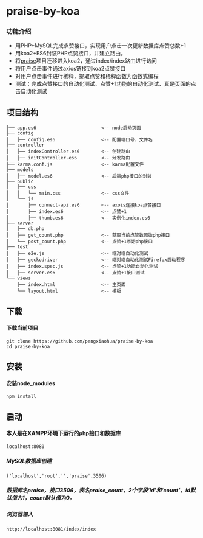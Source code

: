 # praise-by-koa
### 功能介绍
- 用PHP+MySQL完成点赞接口，实现用户点击一次更新数据库点赞总数+1
- 用koa2+ES6封装PHP点赞接口，并建立路由。
- 将[praise](https://github.com/pengxiaohua/praise)项目迁移进入koa2，通过index/index路由进行访问
- 将用户点击事件通过axios链接到koa2点赞接口
- 对用户点击事件进行稀释，提取点赞和稀释函数为函数式编程
- 测试：完成点赞接口的自动化测试、点赞+1功能的自动化测试、真是页面的点击自动化测试

## 项目结构
```shell
├── app.es6                        <-- node启动页面
├── config
│   ├── config.es6                 <-- 配置端口号、文件名
├── controller
│   ├── indexController.es6        <-- 创建路由
│   ├── initController.es6         <-- 分发路由
├── karma.conf.js                  <-- karma配置文件
├── models
│   ├── model.es6                  <-- 后端php接口的封装
├── public
│   ├── css
│   │   └── main.css               <-- css文件
│   └── js
│       ├── connect-api.es6        <-- axois连接koa点赞接口
│       ├── index.es6              <-- 点赞+1
│       ├── thumb.es6              <-- 实例化index.es6
├── server
│   ├── db.php
│   ├── get_count.php              <-- 获取当前点赞数原始php接口
│   └── post_count.php             <-- 点赞+1原始php接口
├── test
│   ├── e2e.js                     <-- 端对端自动化测试
│   ├── geckodriver                <-- 端对端自动化测试Firefox启动程序
│   ├── index.spec.js              <-- 点赞+1功能自动化测试
│   ├── server.es6                 <-- 点赞+1接口测试
└── views
    ├── index.html                 <-- 主页面
    └── layout.html                <-- 模板

```
    
## 下载
#### 下载当前项目
```shell
git clone https://github.com/pengxiaohua/praise-by-koa
cd praise-by-koa 
```

## 安装
#### 安装node_modules
```shell
npm install 
```

## 启动
#### 本人是在XAMPP环境下运行的php接口和数据库
```shell
localhost:8080
```
##### MySQL数据库创建
```shell
('localhost','root','','praise',3506)
```
##### 数据库名praise，接口3506，表名praise_count，2个字段‘id’和‘count’，id默认值为1，count默认值为0。

##### 浏览器输入 
```shell
http://localhost:8081/index/index
```











